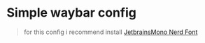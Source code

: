 # Simple waybar config

> for this config i recommend install [JetbrainsMono Nerd Font](https://github.com/ryanoasis/nerd-fonts/releases/download/v3.4.0/JetBrainsMono.zip)
